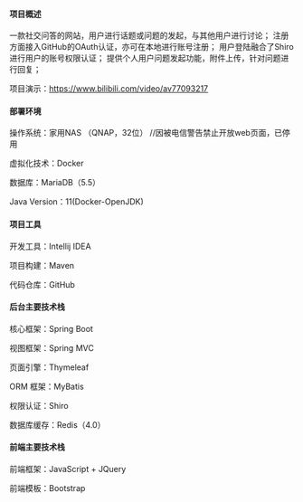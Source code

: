 #### 项目概述
一款社交问答的网站，用户进行话题或问题的发起，与其他用户进行讨论；
注册方面接入GitHub的OAuth认证，亦可在本地进行账号注册；
用户登陆融合了Shiro进行用户的账号权限认证；
提供个人用户问题发起功能，附件上传，针对问题进行回复；

项目演示：https://www.bilibili.com/video/av77093217


#### 部署环境
操作系统：家用NAS （QNAP，32位） //因被电信警告禁止开放web页面，已停用

虚拟化技术：Docker

数据库：MariaDB（5.5）

Java Version：11(Docker-OpenJDK)



#### 项目工具
开发工具：Intellij IDEA

项目构建：Maven

代码仓库：GitHub



#### 后台主要技术栈
核心框架：Spring Boot

视图框架：Spring MVC

页面引擎：Thymeleaf

ORM 框架：MyBatis

权限认证：Shiro

数据库缓存：Redis（4.0）



#### 前端主要技术栈

前端框架：JavaScript + JQuery

前端模板：Bootstrap

